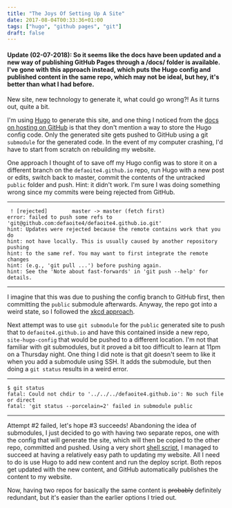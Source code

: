 ```yaml
---
title: "The Joys Of Setting Up A Site"
date: 2017-08-04T00:33:36+01:00
tags: ["hugo", "github pages", "git"]
draft: false
---
```


#### Update (02-07-2018): So it seems like the docs have been updated and a new way of publishing GitHub Pages through a /docs/ folder is available. I've gone with this approach instead, which puts the Hugo config and published content in the same repo, which may not be ideal, but hey, it's better than what I had before.

New site, new technology to generate it, what could go wrong?! As it turns out, quite a bit.

I'm using [Hugo](https://gohugo.io) to generate this site, and one thing I noticed from the [docs on hosting on GitHub](https://gohugo.io/hosting-and-deployment/hosting-on-github/) is that they don't mention a way to store the Hugo config code. Only the generated site gets pushed to GitHub using a git `submodule` for the generated code. In the event of my computer crashing, I'd have to start from scratch on rebuilding my website.

One approach I thought of to save off my Hugo config was to store it on a different branch on the `defaoite4.github.io` repo, run Hugo with a new post or edits, switch back to master, commit the contents of the untracked `public` folder and push. Hint: it didn't work. I'm sure I was doing something wrong since my commits were being rejected from GitHub.

---
```shell
 ! [rejected]        master -> master (fetch first)
error: failed to push some refs to 'git@github.com:defaoite4/defaoite4.github.io.git'
hint: Updates were rejected because the remote contains work that you do
hint: not have locally. This is usually caused by another repository pushing
hint: to the same ref. You may want to first integrate the remote changes
hint: (e.g., 'git pull ...') before pushing again.
hint: See the 'Note about fast-forwards' in 'git push --help' for details.
```
---
I imagine that this was due to pushing the config branch to GitHub first, then committing the `public` submodule afterwards. Anyway, the repo got into a weird state, so I followed the [xkcd approach](https://xkcd.com/1597/).

Next attempt was to use `git submodule` for the `public` generated site to push that to `defaoite4.github.io` and have this contained inside a new repo, `site-hugo-config` that would be pushed to a different location. I'm not that familiar with git submodules, but it proved a bit too difficult to learn at 11pm on a Thursday night. One thing I did note is that git doesn't seem to like it when you add a submodule using SSH. It adds the submodule, but then doing a `git status` results in a weird error.

---
```shell
$ git status
fatal: Could not chdir to '../../../defaoite4.github.io': No such file or direct
fatal: 'git status --porcelain=2' failed in submodule public
```
---

Attempt #2 failed, let's hope #3 succeeds! Abandoning the idea of submodules, I just decided to go with having two separate repos, one with the config that will generate the site, which will then be copied to the other repo, committed and pushed. Using a very short [shell script](https://github.com/defaoite4/peterwhite.pw/blob/master/deploy.sh), I managed to succeed at having a relatively easy path to updating my website. All I need to do is use Hugo to add new content and run the deploy script. Both repos get updated with the new content, and GitHub automatically publishes the content to my website.

Now, having two repos for basically the same content is ~~probably~~ definitely redundant, but it's easier than the earlier options I tried out.